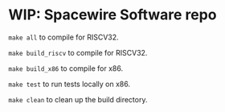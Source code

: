 # WIP: Spacewire Software repo

`make all` to compile for RISCV32.

`make build_riscv` to compile for RISCV32.

`make build_x86` to compile for x86.

`make test` to run tests locally on x86.

`make clean` to clean up the build directory.
